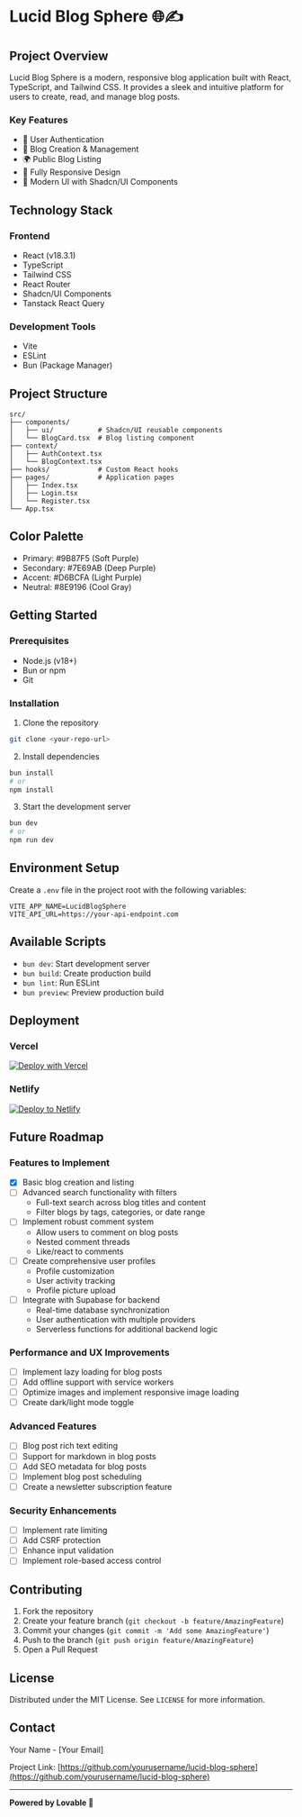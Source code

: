 
# Lucid Blog Sphere 🌐✍️

## Project Overview

Lucid Blog Sphere is a modern, responsive blog application built with React, TypeScript, and Tailwind CSS. It provides a sleek and intuitive platform for users to create, read, and manage blog posts.

### Key Features

- 🔐 User Authentication
- 📝 Blog Creation & Management
- 🌍 Public Blog Listing
- 📱 Fully Responsive Design
- 🎨 Modern UI with Shadcn/UI Components

## Technology Stack

### Frontend
- React (v18.3.1)
- TypeScript
- Tailwind CSS
- React Router
- Shadcn/UI Components
- Tanstack React Query

### Development Tools
- Vite
- ESLint
- Bun (Package Manager)

## Project Structure

```
src/
├── components/
│   ├── ui/           # Shadcn/UI reusable components
│   └── BlogCard.tsx  # Blog listing component
├── context/
│   ├── AuthContext.tsx
│   └── BlogContext.tsx
├── hooks/            # Custom React hooks
├── pages/            # Application pages
│   ├── Index.tsx
│   ├── Login.tsx
│   └── Register.tsx
└── App.tsx
```

## Color Palette

- Primary: #9B87F5 (Soft Purple)
- Secondary: #7E69AB (Deep Purple)
- Accent: #D6BCFA (Light Purple)
- Neutral: #8E9196 (Cool Gray)

## Getting Started

### Prerequisites

- Node.js (v18+)
- Bun or npm
- Git

### Installation

1. Clone the repository
```bash
git clone <your-repo-url>
```

2. Install dependencies
```bash
bun install
# or
npm install
```

3. Start the development server
```bash
bun dev
# or
npm run dev
```

## Environment Setup

Create a `.env` file in the project root with the following variables:
```env
VITE_APP_NAME=LucidBlogSphere
VITE_API_URL=https://your-api-endpoint.com
```

## Available Scripts

- `bun dev`: Start development server
- `bun build`: Create production build
- `bun lint`: Run ESLint
- `bun preview`: Preview production build

## Deployment

### Vercel
[![Deploy with Vercel](https://vercel.com/button)](https://vercel.com/new)

### Netlify
[![Deploy to Netlify](https://www.netlify.com/img/deploy/button.svg)](https://app.netlify.com/start)

## Future Roadmap

### Features to Implement
- [x] Basic blog creation and listing
- [ ] Advanced search functionality with filters
  - Full-text search across blog titles and content
  - Filter blogs by tags, categories, or date range
- [ ] Implement robust comment system
  - Allow users to comment on blog posts
  - Nested comment threads
  - Like/react to comments
- [ ] Create comprehensive user profiles
  - Profile customization
  - User activity tracking
  - Profile picture upload
- [ ] Integrate with Supabase for backend
  - Real-time database synchronization
  - User authentication with multiple providers
  - Serverless functions for additional backend logic

### Performance and UX Improvements
- [ ] Implement lazy loading for blog posts
- [ ] Add offline support with service workers
- [ ] Optimize images and implement responsive image loading
- [ ] Create dark/light mode toggle

### Advanced Features
- [ ] Blog post rich text editing
- [ ] Support for markdown in blog posts
- [ ] Add SEO metadata for blog posts
- [ ] Implement blog post scheduling
- [ ] Create a newsletter subscription feature

### Security Enhancements
- [ ] Implement rate limiting
- [ ] Add CSRF protection
- [ ] Enhance input validation
- [ ] Implement role-based access control

## Contributing

1. Fork the repository
2. Create your feature branch (`git checkout -b feature/AmazingFeature`)
3. Commit your changes (`git commit -m 'Add some AmazingFeature'`)
4. Push to the branch (`git push origin feature/AmazingFeature`)
5. Open a Pull Request

## License

Distributed under the MIT License. See `LICENSE` for more information.

## Contact

Your Name - [Your Email]

Project Link: [https://github.com/yourusername/lucid-blog-sphere](https://github.com/yourusername/lucid-blog-sphere)

---

**Powered by Lovable 🚀**
